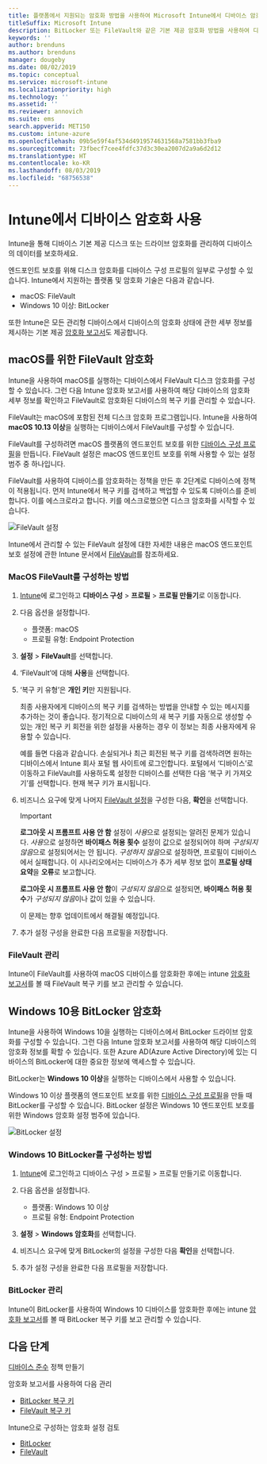 ```yaml
---
title: 플랫폼에서 지원되는 암호화 방법을 사용하여 Microsoft Intune에서 디바이스 암호화
titleSuffix: Microsoft Intune
description: BitLocker 또는 FileVault와 같은 기본 제공 암호화 방법을 사용하여 디바이스를 암호화하고 Intune 포털 내에서 암호화된 디바이스의 복구 키를 관리하세요.
keywords: ''
author: brenduns
ms.author: brenduns
manager: dougeby
ms.date: 08/02/2019
ms.topic: conceptual
ms.service: microsoft-intune
ms.localizationpriority: high
ms.technology: ''
ms.assetid: ''
ms.reviewer: annovich
ms.suite: ems
search.appverid: MET150
ms.custom: intune-azure
ms.openlocfilehash: 09b5e59f4af534d4919574631568a7581bb3fba9
ms.sourcegitcommit: 73fbecf7cee4fdfc37d3c30ea2007d2a9a6d2d12
ms.translationtype: HT
ms.contentlocale: ko-KR
ms.lasthandoff: 08/03/2019
ms.locfileid: "68756538"
---
```

# <a name="use-device-encryption-with-intune"></a>Intune에서 디바이스 암호화 사용  

Intune을 통해 디바이스 기본 제공 디스크 또는 드라이브 암호화를 관리하여 디바이스의 데이터를 보호하세요.  

엔드포인트 보호를 위해 디스크 암호화를 디바이스 구성 프로필의 일부로 구성할 수 있습니다. Intune에서 지원하는 플랫폼 및 암호화 기술은 다음과 같습니다.  
- macOS: FileVault   
- Windows 10 이상: BitLocker  

또한 Intune은 모든 관리형 디바이스에서 디바이스의 암호화 상태에 관한 세부 정보를 제시하는 기본 제공 [암호화 보고서](encryption-monitor.md)도 제공합니다.  

## <a name="filevault-encryption-for-macos"></a>macOS를 위한 FileVault 암호화  

Intune을 사용하여 macOS를 실행하는 디바이스에서 FileVault 디스크 암호화를 구성할 수 있습니다. 그런 다음 Intune 암호화 보고서를 사용하여 해당 디바이스의 암호화 세부 정보를 확인하고 FileVault로 암호화된 디바이스의 복구 키를 관리할 수 있습니다.  

FileVault는 macOS에 포함된 전체 디스크 암호화 프로그램입니다. Intune을 사용하여 **macOS 10.13 이상**을 실행하는 디바이스에서 FileVault를 구성할 수 있습니다.  

FileVault를 구성하려면 macOS 플랫폼의 엔드포인트 보호를 위한 [디바이스 구성 프로필](device-profile-create.md)을 만듭니다. FileVault 설정은 macOS 엔드포인트 보호를 위해 사용할 수 있는 설정 범주 중 하나입니다.  

FileVault를 사용하여 디바이스를 암호화하는 정책을 만든 후 2단계로 디바이스에 정책이 적용됩니다. 먼저 Intune에서 복구 키를 검색하고 백업할 수 있도록 디바이스를 준비합니다. 이를 에스크로라고 합니다. 키를 에스크로했으면 디스크 암호화를 시작할 수 있습니다.

![FileVault 설정](./media/encrypt-devices/filevault-settings.png)

Intune에서 관리할 수 있는 FileVault 설정에 대한 자세한 내용은 macOS 엔드포인트 보호 설정에 관한 Intune 문서에서 [FileVault](endpoint-protection-macos.md#filevault)를 참조하세요.  

### <a name="how-to-configure-macos-filevault"></a>MacOS FileVault를 구성하는 방법 

1. [Intune](https://go.microsoft.com/fwlink/?linkid=2090973)에 로그인하고 **디바이스 구성** > **프로필** > **프로필 만들기**로 이동합니다.  

2. 다음 옵션을 설정합니다.  

   - 플랫폼: macOS  
   - 프로필 유형: Endpoint Protection  

3. **설정** > **FileVault**를 선택합니다.  

4. ‘FileVault’에 대해 **사용**을 선택합니다.   

5. ‘복구 키 유형’은 **개인 키**만 지원됩니다.   

   최종 사용자에게 디바이스의 복구 키를 검색하는 방법을 안내할 수 있는 메시지를 추가하는 것이 좋습니다. 정기적으로 디바이스의 새 복구 키를 자동으로 생성할 수 있는 개인 복구 키 회전을 위한 설정을 사용하는 경우 이 정보는 최종 사용자에게 유용할 수 있습니다.  

   예를 들면 다음과 같습니다. 손실되거나 최근 회전된 복구 키를 검색하려면 원하는 디바이스에서 Intune 회사 포털 웹 사이트에 로그인합니다. 포털에서 ‘디바이스’로 이동하고 FileVault를 사용하도록 설정한 디바이스를 선택한 다음 ‘복구 키 가져오기’를 선택합니다.   현재 복구 키가 표시됩니다.  

6. 비즈니스 요구에 맞게 나머지 [FileVault 설정](endpoint-protection-macos.md#filevault)을 구성한 다음, **확인**을 선택합니다.  

   > [!IMPORTANT]  
   > **로그아웃 시 프롬프트 사용 안 함** 설정이 *사용*으로 설정되는 알려진 문제가 있습니다. *사용*으로 설정하면 **바이패스 허용 횟수** 설정이 값으로 설정되어야 하며 *구성되지 않음*으로 설정되어서는 안 됩니다. *구성하지 않음*으로 설정하면, 프로필이 디바이스에서 실패합니다. 이 시나리오에서는 디바이스가 추가 세부 정보 없이 **프로필 상태 요약**을 **오류**로 보고합니다.
   > 
   > **로그아웃 시 프롬프트 사용 안 함**이 *구성되지 않음*으로 설정되면, **바이패스 허용 횟수**가 *구성되지 않음*이나 값이 있을 수 있습니다.  
   > 
   > 이 문제는 향후 업데이트에서 해결될 예정입니다. 

7. 추가 설정 구성을 완료한 다음 프로필을 저장합니다.  

### <a name="manage-filevault"></a>FileVault 관리  

Intune이 FileVault를 사용하여 macOS 디바이스를 암호화한 후에는 intune [암호화 보고서](encryption-monitor.md)를 볼 때 FileVault 복구 키를 보고 관리할 수 있습니다.  

## <a name="bitlocker-encryption-for-windows-10"></a>Windows 10용 BitLocker 암호화  

Intune을 사용하여 Windows 10을 실행하는 디바이스에서 BitLocker 드라이브 암호화를 구성할 수 있습니다. 그런 다음 Intune 암호화 보고서를 사용하여 해당 디바이스의 암호화 정보를 확할 수 있습니다. 또한 Azure AD(Azure Active Directory)에 있는 디바이스의 BitLocker에 대한 중요한 정보에 액세스할 수 있습니다.  

BitLocker는 **Windows 10 이상**을 실행하는 디바이스에서 사용할 수 있습니다.  

Windows 10 이상 플랫폼의 엔드포인트 보호를 위한 [디바이스 구성 프로필](device-profile-create.md)을 만들 때 BitLocker를 구성할 수 있습니다. BitLocker 설정은 Windows 10 엔드포인트 보호를 위한 Windows 암호화 설정 범주에 있습니다.    

![BitLocker 설정](./media/encrypt-devices/bitlocker-settings.png) 

### <a name="how-to-configure-windows-10-bitlocker"></a>Windows 10 BitLocker를 구성하는 방법  

1. [Intune](https://go.microsoft.com/fwlink/?linkid=2090973)에 로그인하고 디바이스 구성 > 프로필 > 프로필 만들기로 이동합니다.  

2. 다음 옵션을 설정합니다.  
   - 플랫폼: Windows 10 이상  
   - 프로필 유형: Endpoint Protection  

3. **설정** > **Windows 암호화**를 선택합니다.

4. 비즈니스 요구에 맞게 BitLocker의 설정을 구성한 다음 **확인**을 선택합니다.  

5. 추가 설정 구성을 완료한 다음 프로필을 저장합니다.  

### <a name="manage-bitlocker"></a>BitLocker 관리  

Intune이 BitLocker를 사용하여 Windows 10 디바이스를 암호화한 후에는 intune [암호화 보고서](encryption-monitor.md)를 볼 때 BitLocker 복구 키를 보고 관리할 수 있습니다.  

## <a name="next-steps"></a>다음 단계  

[디바이스 준수](compliance-policy-create-windows.md) 정책 만들기  

암호화 보고서를 사용하여 다음 관리  
- [BitLocker 복구 키](encryption-monitor.md#bitlocker-recovery-keys)
- [FileVault 복구 키](encryption-monitor.md#filevault-recovery-keys)

Intune으로 구성하는 암호화 설정 검토  
- [BitLocker](endpoint-protection-windows-10.md#windows-encryption)  
- [FileVault](endpoint-protection-macos.md#filevault)  
 
 
